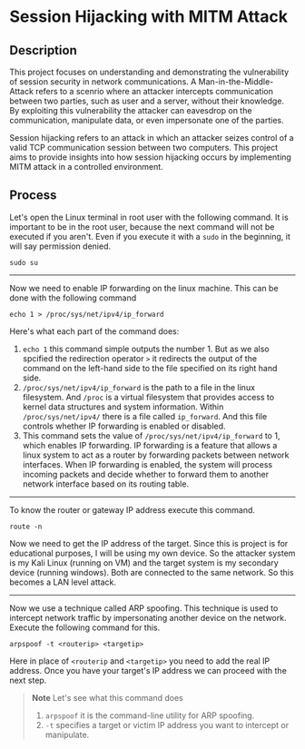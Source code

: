 # Session Hijacking with MITM Attack

## Description
This project focuses on understanding and demonstrating the vulnerability of session security in network communications. A Man-in-the-Middle-Attack refers to a scenrio where an attacker intercepts communication between two parties, such as user and a server, without their knowledge. By exploiting this vulnerability the attacker can eavesdrop on the communication, manipulate data, or even impersonate one of the parties.

Session hijacking refers to an attack in which an attacker seizes control of a valid TCP communication session between two computers. This project aims to provide insights into how session hijacking occurs by implementing MITM attack in a controlled environment.

## Process
Let's open the Linux terminal in root user with the following command. It is important to be in the root user, because the next command will not be executed if you aren't. Even if you execute it with a `sudo` in the beginning, it will say permission denied.
```
sudo su
```
****
Now we need to enable IP forwarding on the linux machine. This can be done with the following command
```
echo 1 > /proc/sys/net/ipv4/ip_forward
```
Here's what each part of the command does:
1. `echo 1` this command simple outputs the number 1. But as we also spcified the redirection operator `>` it redirects the output of the command on the left-hand side to the file specified on its right hand side.
2. `/proc/sys/net/ipv4/ip_forward` is the path to a file in the linux filesystem. And `/proc` is a virtual filesystem that provides access to kernel data structures and system information. Within `/proc/sys/net/ipv4/` there is a file called `ip_forward`. And this file controls whether IP forwarding is enabled or disabled.
3. This command sets the value of `/proc/sys/net/ipv4/ip_forward` to 1, which enables IP forwarding. IP forwarding is a feature that allows a linux system to act as a router by forwarding packets between network interfaces. When IP forwarding is enabled, the system will process incoming packets and decide whether to forward them to another network interface based on its routing table.
****
To know the router or gateway IP address execute this command.
```
route -n
```
Now we need to get the IP address of the target. Since this is project is for educational purposes, I will be using my own device. So the attacker system is my Kali Linux (running on VM) and the target system is my secondary device (running windows). Both are connected to the same network. So this becomes a LAN level attack.
****
Now we use a technique called ARP spoofing. This technique is used to intercept network traffic by impersonating another device on the network. Execute the following command for this.
```
arpspoof -t <routerip> <targetip>
```
Here in place of `<routerip` and `<targetip>` you need to add the real IP address. Once you have your target's IP address we can proceed with the next step.
> **Note** Let's see what this command does
> 1. `arpspoof` it is the command-line utility for ARP spoofing.
> 2. `-t` specifies a target or victim IP address you want to intercept or manipulate.
